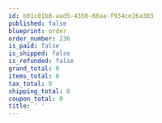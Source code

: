```yaml
---
id: b01c01b8-aad5-4358-88aa-f934ce26a303
published: false
blueprint: order
order_number: 236
is_paid: false
is_shipped: false
is_refunded: false
grand_total: 0
items_total: 0
tax_total: 0
shipping_total: 0
coupon_total: 0
title: ' '
---
```

